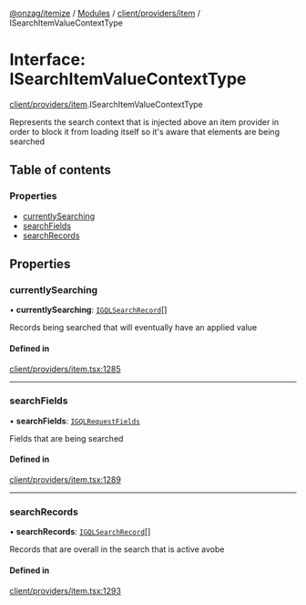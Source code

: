 [@onzag/itemize](../README.md) / [Modules](../modules.md) / [client/providers/item](../modules/client_providers_item.md) / ISearchItemValueContextType

# Interface: ISearchItemValueContextType

[client/providers/item](../modules/client_providers_item.md).ISearchItemValueContextType

Represents the search context that is injected above an item provider in order to block
it from loading itself so it's aware that elements are being searched

## Table of contents

### Properties

- [currentlySearching](client_providers_item.ISearchItemValueContextType.md#currentlysearching)
- [searchFields](client_providers_item.ISearchItemValueContextType.md#searchfields)
- [searchRecords](client_providers_item.ISearchItemValueContextType.md#searchrecords)

## Properties

### currentlySearching

• **currentlySearching**: [`IGQLSearchRecord`](gql_querier.IGQLSearchRecord.md)[]

Records being searched that will eventually have an applied value

#### Defined in

[client/providers/item.tsx:1285](https://github.com/onzag/itemize/blob/f2db74a5/client/providers/item.tsx#L1285)

___

### searchFields

• **searchFields**: [`IGQLRequestFields`](gql_querier.IGQLRequestFields.md)

Fields that are being searched

#### Defined in

[client/providers/item.tsx:1289](https://github.com/onzag/itemize/blob/f2db74a5/client/providers/item.tsx#L1289)

___

### searchRecords

• **searchRecords**: [`IGQLSearchRecord`](gql_querier.IGQLSearchRecord.md)[]

Records that are overall in the search that is active avobe

#### Defined in

[client/providers/item.tsx:1293](https://github.com/onzag/itemize/blob/f2db74a5/client/providers/item.tsx#L1293)
